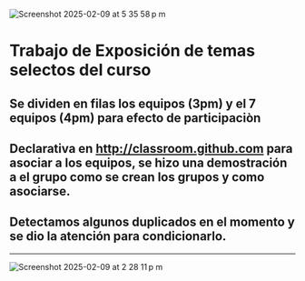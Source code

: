 
![Screenshot 2025-02-09 at 5 35 58 p m](https://github.com/user-attachments/assets/ac74f042-534c-4e74-985f-ce1a8e6e610f)


# Trabajo de Exposición de temas selectos del curso 

## Se dividen en filas los equipos (3pm) y el 7 equipos (4pm) para efecto de participaciòn

## Declarativa en http://classroom.github.com para asociar a los equipos, se hizo una demostración a el grupo como se crean los grupos y como asociarse.

## Detectamos algunos duplicados en el momento y se dio la atención para condicionarlo.

---

![Screenshot 2025-02-09 at 2 28 11 p m](https://github.com/user-attachments/assets/46974cff-44df-47d2-a284-a9f00eaf0262)
